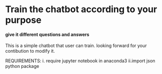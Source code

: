 # Train the chatbot according to your purpose
#### give it different questions and answers 
This is a simple chatbot that user can train.
looking forward for your contibution to modify it.

REQUIREMENTS:
i. require jupyter notebook in anaconda3
ii.import json python package 


